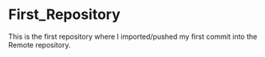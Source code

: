 # First_Repository
This is the first repository where I imported/pushed my first commit into the Remote repository. 
